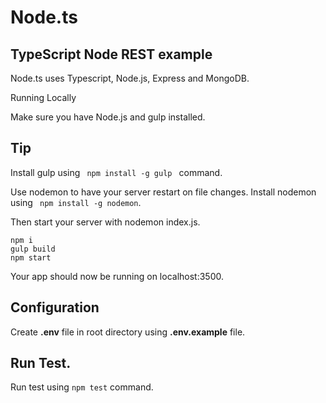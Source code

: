 # Node.ts

## TypeScript Node REST example

Node.ts uses Typescript, Node.js, Express and MongoDB.

Running Locally

Make sure you have Node.js and gulp installed.

## Tip
Install gulp using
<code> npm install -g gulp </code> command.

Use nodemon to have your server restart 
on file changes. Install nodemon using 
<code> npm install -g nodemon</code>.
 
Then start your server with nodemon index.js.

    npm i
    gulp build
    npm start

Your app should now be running on localhost:3500.

## Configuration

Create **.env** file in root directory 
using **.env.example** file.



## Run Test.

Run test using
<code>npm test</code> command.
